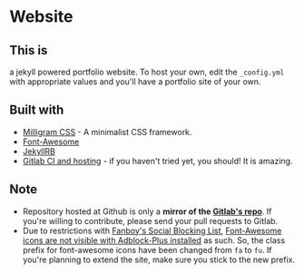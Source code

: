 # Website

## This is
a jekyll powered portfolio website. To host your own, edit the ```_config.yml``` with appropriate values and you'll have a portfolio site of your own.

## Built with

* [Milligram CSS](https://milligram.github.io/) - A minimalist CSS framework.
* [Font-Awesome](http://fontawesome.io/)
* [JekyllRB](https://jekyllrb.com/)
* [Gitlab CI and hosting](https://gitlab.com/dtsdwarak/dtsdwarak.gitlab.io/tree/master) - if you haven't tried yet, you should! It is amazing.

## Note

* Repository hosted at Github is only a **mirror of the [Gitlab's repo](https://gitlab.com/dtsdwarak/dtsdwarak.gitlab.io/tree/master)**. If you're willing to contribute, please send your pull requests to Gitlab.
* Due to restrictions with [Fanboy's Social Blocking List](https://easylist-downloads.adblockplus.org/fanboy-social.txt), [Font-Awesome icons are not visible with Adblock-Plus installed](https://github.com/FortAwesome/Font-Awesome/issues/1799) as such. So, the class prefix for font-awesome icons have been changed from ```fa``` to ```fu```. If you're planning to extend the site, make sure you stick to the new prefix.
